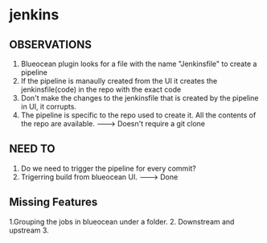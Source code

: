 # jenkins

## OBSERVATIONS


1. Blueocean plugin looks for a file with the name "Jenkinsfile" to create a pipeline 
2. If the pipeline is manaully created from the UI it creates the jenkinsfile(code) in the repo with the exact code
3. Don't make the changes to the jenkinsfile that is created by the pipeline in UI, it corrupts.
4. The pipeline is specific to the repo used to create it. All the contents of the repo are available. ---> Doesn't require a git clone


## NEED TO

1. Do we need to trigger the pipeline for every commit?
2. Trigerring build from blueocean UI. ---> Done

## Missing Features

1.Grouping the jobs in blueocean under a folder.
2. Downstream and upstream
3.